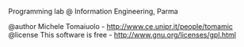 Programming lab @ Information Engineering, Parma

@author Michele Tomaiuolo - http://www.ce.unipr.it/people/tomamic
@license This software is free - http://www.gnu.org/licenses/gpl.html


